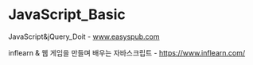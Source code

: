 # JavaScript_Basic

JavaScript&amp;jQuery_Doit - www.easyspub.com

inflearn & 웹 게임을 만들며 배우는 자바스크립트 - https://www.inflearn.com/
